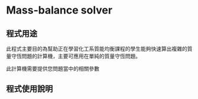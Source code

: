 # Mass-balance solver

## **程式用途**
此程式主要目的為幫助正在學習化工系質能均衡課程的學生能夠快速算出複雜的質量守恆問題的計算機，主要可應用在單純的質量守恆問題。

此計算機需要提供您問題當中的相關參數

## 程式使用說明
